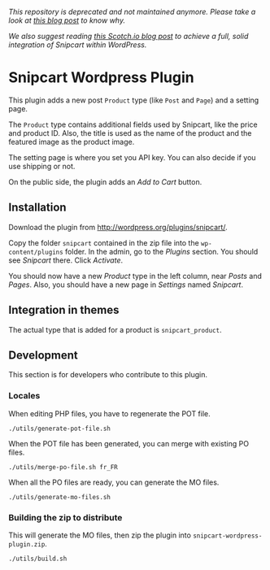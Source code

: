 _This repository is deprecated and not maintained anymore. Please take a look at [this blog post](https://snipcart.com/blog/why-we-re-abandoning-support-for-our-wordpress-plugin) to know why._

_We also suggest reading [this Scotch.io blog post](https://scotch.io/tutorials/full-e-commerce-integration-of-snipcart-with-wordpress) to achieve a full, solid integration of Snipcart within WordPress._

Snipcart Wordpress Plugin
=========================

This plugin adds a new post `Product` type (like `Post` and `Page`) and a setting page.

The `Product` type contains additional fields used by Snipcart, like the price and product ID. Also, the title is used as the name of the product and the featured image as the product image.

The setting page is where you set you API key. You can also decide if you use shipping or not.

On the public side, the plugin adds an _Add to Cart_ button.

## Installation

Download the plugin from <http://wordpress.org/plugins/snipcart/>.

Copy the folder `snipcart` contained in the zip file into the `wp-content/plugins` folder. In the admin, go to the _Plugins_ section. You should see _Snipcart_ there. Click _Activate_.

You should now have a new _Product_ type in the left column, near _Posts_ and _Pages_. Also, you should have a new page in _Settings_ named _Snipcart_.

## Integration in themes

The actual type that is added for a product is `snipcart_product`.

## Development

This section is for developers who contribute to this plugin.

### Locales

When editing PHP files, you have to regenerate the POT file.

    ./utils/generate-pot-file.sh

When the POT file has been generated, you can merge with existing PO files.

    ./utils/merge-po-file.sh fr_FR

When all the PO files are ready, you can generate the MO files.

    ./utils/generate-mo-files.sh

### Building the zip to distribute

This will generate the MO files, then zip the plugin into `snipcart-wordpress-plugin.zip`.

    ./utils/build.sh
